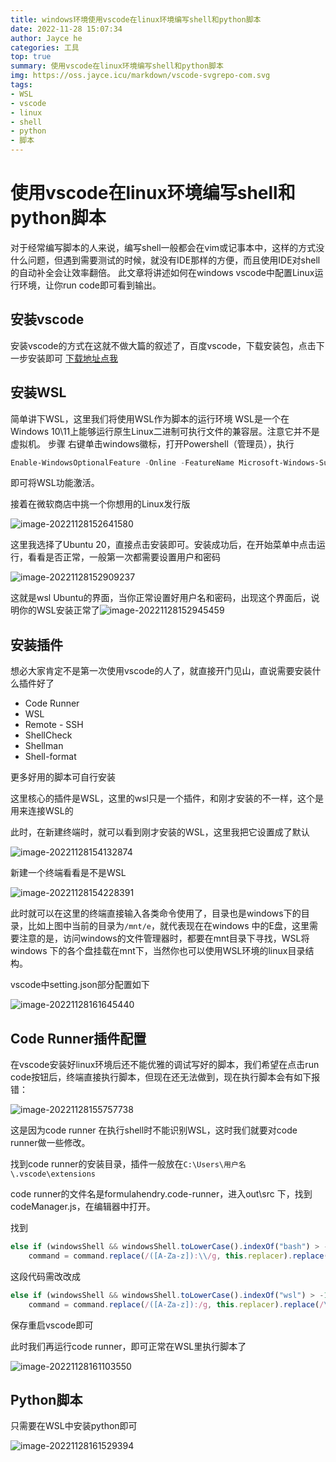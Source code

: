 ```yaml
---
title: windows环境使用vscode在linux环境编写shell和python脚本
date: 2022-11-28 15:07:34
author: Jayce he
categories: 工具
top: true
summary: 使用vscode在linux环境编写shell和python脚本
img: https://oss.jayce.icu/markdown/vscode-svgrepo-com.svg
tags:
- WSL
- vscode
- linux
- shell
- python
- 脚本
---
```


# 使用vscode在linux环境编写shell和python脚本
对于经常编写脚本的人来说，编写shell一般都会在vim或记事本中，这样的方式没什么问题，但遇到需要测试的时候，就没有IDE那样的方便，而且使用IDE对shell的自动补全会让效率翻倍。
此文章将讲述如何在windows vscode中配置Linux运行环境，让你run code即可看到输出。

## 安装vscode
安装vscode的方式在这就不做大篇的叙述了，百度vscode，下载安装包，点击下一步安装即可
[下载地址点我](https://code.visualstudio.com/)    




## 安装WSL
简单讲下WSL，这里我们将使用WSL作为脚本的运行环境
WSL是一个在Windows 10\11上能够运行原生Linux二进制可执行文件的兼容层。注意它并不是虚拟机。
步骤
右键单击windows徽标，打开Powershell（管理员），执行

```powershell
Enable-WindowsOptionalFeature -Online -FeatureName Microsoft-Windows-Subsystem-Linux
```
即可将WSL功能激活。

接着在微软商店中挑一个你想用的Linux发行版

![image-20221128152641580](https://oss.jayce.icu/markdown/image-20221128152641580.png)

这里我选择了Ubuntu 20，直接点击安装即可。安装成功后，在开始菜单中点击运行，看看是否正常，一般第一次都需要设置用户和密码

![image-20221128152909237](https://oss.jayce.icu/markdown/image-20221128152909237.png)

这就是wsl Ubuntu的界面，当你正常设置好用户名和密码，出现这个界面后，说明你的WSL安装正常了![image-20221128152945459](https://oss.jayce.icu/markdown/image-20221128152945459.png)



## 安装插件

想必大家肯定不是第一次使用vscode的人了，就直接开门见山，直说需要安装什么插件好了

- Code Runner
- WSL
- Remote - SSH
- ShellCheck
- Shellman
- Shell-format

更多好用的脚本可自行安装

这里核心的插件是WSL，这里的wsl只是一个插件，和刚才安装的不一样，这个是用来连接WSL的

此时，在新建终端时，就可以看到刚才安装的WSL，这里我把它设置成了默认

![image-20221128154132874](https://oss.jayce.icu/markdown/image-20221128154132874.png)

新建一个终端看看是不是WSL

![image-20221128154228391](https://oss.jayce.icu/markdown/image-20221128154228391.png)

此时就可以在这里的终端直接输入各类命令使用了，目录也是windows下的目录，比如上图中当前的目录为`/mnt/e`，就代表现在在windows 中的E盘，这里需要注意的是，访问windows的文件管理器时，都要在mnt目录下寻找，WSL将windows 下的各个盘挂载在mnt下，当然你也可以使用WSL环境的linux目录结构。

vscode中setting.json部分配置如下

![image-20221128161645440](https://oss.jayce.icu/markdown/image-20221128161645440.png)



## Code Runner插件配置

在vscode安装好linux环境后还不能优雅的调试写好的脚本，我们希望在点击run code按钮后，终端直接执行脚本，但现在还无法做到，现在执行脚本会有如下报错：

![image-20221128155757738](https://oss.jayce.icu/markdown/image-20221128155757738.png)

这是因为code runner 在执行shell时不能识别WSL，这时我们就要对code runner做一些修改。

找到code runner的安装目录，插件一般放在`C:\Users\用户名\.vscode\extensions`

code runner的文件名是formulahendry.code-runner，进入out\src 下，找到codeManager.js，在编辑器中打开。

找到

``` js
else if (windowsShell && windowsShell.toLowerCase().indexOf("bash") > -1 && windowsShell.toLowerCase().indexOf("windows") > -1) {
    command = command.replace(/([A-Za-z]):\\/g, this.replacer).replace(/\\/g, "/");}
```

这段代码需改改成

``` js
else if (windowsShell && windowsShell.toLowerCase().indexOf("wsl") > -1) {
	command = command.replace(/([A-Za-z]):/g, this.replacer).replace(/\\/g, "/");}
```

保存重启vscode即可

此时我们再运行code runner，即可正常在WSL里执行脚本了

![image-20221128161103550](https://oss.jayce.icu/markdown/image-20221128161103550.png)



## Python脚本

只需要在WSL中安装python即可

![image-20221128161529394](https://oss.jayce.icu/markdown/image-20221128161529394.png)






